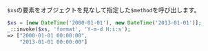 `$xs`の要素をオブジェクトを見なして指定した`$method`を呼び出します。

```php
$xs = [new DateTime('2000-01-01'), new DateTime('2013-01-01')];
_::invoke($xs, 'format', 'Y-m-d H:i:s');
=> ["2000-01-01 00:00:00",
    "2013-01-01 00:00:00"]
```
